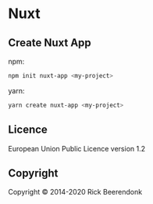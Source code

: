 # Nuxt

## Create Nuxt App

npm:

```zsh
npm init nuxt-app <my-project>
```

yarn:

```zsh
yarn create nuxt-app <my-project>
```

## Licence

European Union Public Licence version 1.2

## Copyright

Copyright © 2014-2020 Rick Beerendonk
